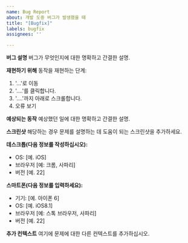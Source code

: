 ```yaml
---
name: Bug Report
about: 개발 도중 버그가 발생했을 때
title: "[Bugfix]"
labels: bugfix
assignees: ''

---
```


**버그 설명**
버그가 무엇인지에 대한 명확하고 간결한 설명.

**재현하기 위해**
동작을 재현하는 단계:
1. '...'로 이동
2. '....'를 클릭합니다.
3. '....'까지 아래로 스크롤합니다.
4. 오류 보기

**예상되는 동작**
예상했던 일에 대한 명확하고 간결한 설명.

**스크린샷**
해당하는 경우 문제를 설명하는 데 도움이 되는 스크린샷을 추가하세요.

**데스크톱(다음 정보를 작성하십시오):**
  - OS: [예. iOS]
  - 브라우저 [예: 크롬, 사파리]
  - 버전 [예. 22]

**스마트폰(다음 정보를 입력하세요):**
  - 기기: [예. 아이폰 6]
  - OS: [예. iOS8.1]
  - 브라우저 [예: 스톡 브라우저, 사파리]
  - 버전 [예. 22]

**추가 컨텍스트**
여기에 문제에 대한 다른 컨텍스트를 추가하십시오.

